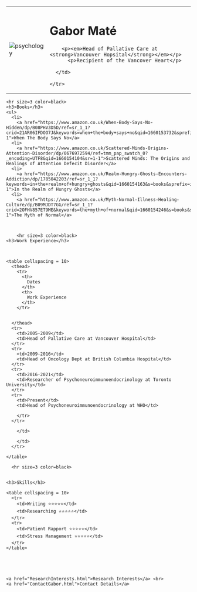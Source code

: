 
<html lang="en">

<head>
  <meta charset="UTF-8">
  <meta name="viewport" content="width=device-width, initial-scale=1.0">
  <meta http-equiv="X-UA-Compatible" content="ie=edge">
  <title>Document</title>
</head>

<body>
  <table cellspacing = 20>
    <tr>
      <td><img src="https://upload.wikimedia.org/wikipedia/commons/8/86/Gabor_Mat%C3%A9_-_01_%28cropped%29.jpeg" alt="psychology"> </td>
      <td>  <h1> Gabor Maté </h1>

        <p><em>Head of Pallative Care at <strong>Vancouver Hopsital</strong></em></p>
          <p>Recipient of the Vancover Heart</p>

      </td>

    </tr>
  </table>

    <hr size=3 color=black>
    <h3>Books</h3>
    <ul>
      <li>
        <a href="https://www.amazon.co.uk/When-Body-Says-No-Hidden/dp/B08PHV3D5D/ref=sr_1_1?crid=21AR06IFDOO7J&keywords=when+the+body+says+no&qid=1660153732&sprefix=when+the+body+says+no%2Caps%2C70&sr=8-1">When The Body Says No</a>
      <li>
        <a href="https://www.amazon.co.uk/Scattered-Minds-Origins-Attention-Disorder/dp/0676972594/ref=tmm_pap_swatch_0?_encoding=UTF8&qid=1660154104&sr=1-1">Scattered Minds: The Origins and Healings of Attention Defecit Disorder</a>
      <li>
        <a href="https://www.amazon.co.uk/Realm-Hungry-Ghosts-Encounters-Addiction/dp/1785042203/ref=sr_1_1?keywords=in+the+realm+of+hungry+ghosts&qid=1660154163&s=books&sprefix=in+the+rea%2Cstripbooks%2C68&sr=1-1">In the Realm of Hungry Ghosts</a>
      <li>
        <a href="https://www.amazon.co.uk/Myth-Normal-Illness-Healing-Culture/dp/B09MJDT7GG/ref=sr_1_1?crid=2OFHV857ET9ME&keywords=the+myth+of+normal&qid=1660154246&s=books&sprefix=the+myth+of+normal%2Cstripbooks%2C67&sr=1-1">The Myth of Normal</a>

    

        <hr size=3 color=black>
    <h3>Work Experience</h3>



    <table cellspacing = 10>
      <thead>
        <tr>
          <th>
            Dates
          </th>
          <th>
            Work Experience
          </th>
        </tr>

        
      </thead>
      <tr>
        <td>2005-2009</td>
        <td>Head of Pallative Care at Vancouver Hospital</td>
      </tr>
      <tr>
        <td>2009-2016</td>
        <td>Head of Oncology Dept at British Columbia Hospital</td>
      </tr>
      <tr>
        <td>2016-2021</td>
        <td>Researcher of Psychoneuroimmunoendocrinology at Toronto University</td>
      </tr>
      <tr>
        <td>Present</td>
        <td>Head of Psychoneuroimmunoendocrinology at WHO</td>

        </tr>
      </tr>

        </td>

        </td>
      </tr>

    </table>

      <hr size=3 color=black>


    <h3>Skills</h3>

    <table cellspacing = 10>
      <tr>
        <td>Writing ⭐️⭐️⭐️⭐️⭐️</td>
        <td>Researching ⭐️⭐️⭐️⭐️⭐️</td>
      </tr>
      <tr>
        <td>Patient Rapport ⭐️⭐️⭐️⭐️⭐️</td>
        <td>Stress Management ⭐️⭐️⭐️⭐️⭐️</td>
      </tr>
    </table>





    <a href="ResearchInterests.html">Research Interests</a> <br>
    <a href="ContactGabor.html">Contact Details</a>

